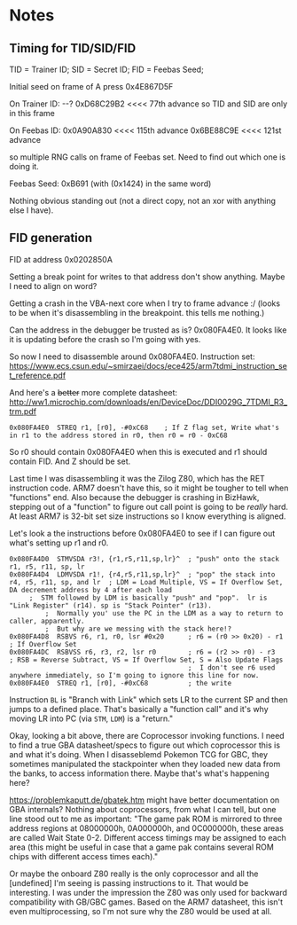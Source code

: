 # Notes

## Timing for TID/SID/FID

TID = Trainer ID; SID = Secret ID; FID = Feebas Seed;

Initial seed on frame of A press
0x4E867D5F

On Trainer ID:
--?
0xD68C29B2 <<<< 77th advance so TID and SID are only in this frame

On Feebas ID:
0x0A90A830 <<<< 115th advance
0x6BE88C9E <<<< 121st advance

so multiple RNG calls on frame of Feebas set.  Need to find out which one is doing it.

Feebas Seed: 0xB691 (with (0x1424) in the same word)

Nothing obvious standing out (not a direct copy, not an xor with anything else I have).

## FID generation

FID at address 0x0202850A

Setting a break point for writes to that address don't show anything.  Maybe I need to align on word?

Getting a crash in the VBA-next core when I try to frame advance :/ (looks to be when it's disassembling in the breakpoint.  this tells me nothing.)

Can the address in the debugger be trusted as is?  0x080FA4E0.  It looks like it is updating before the crash so I'm going with yes.

So now I need to disassemble around 0x080FA4E0.  Instruction set: https://www.ecs.csun.edu/~smirzaei/docs/ece425/arm7tdmi_instruction_set_reference.pdf

And here's a ~~better~~ more complete datasheet: http://ww1.microchip.com/downloads/en/DeviceDoc/DDI0029G_7TDMI_R3_trm.pdf

```
0x080FA4E0  STREQ r1, [r0], -#0xC68    ; If Z flag set, Write what's in r1 to the address stored in r0, then r0 = r0 - 0xC68
```

So r0 should contain 0x080FA4E0 when this is executed and r1 should contain FID. And Z should be set.

Last time I was disassembling it was the Zilog Z80, which has the RET instruction code.  ARM7 doesn't have this, so it might be tougher to tell when "functions" end.  Also because the debugger is crashing in BizHawk, stepping out of a "function" to figure out call point is going to be *really* hard.  At least ARM7 is 32-bit set size instructions so I know everything is aligned.

Let's look a the instructions before 0x080FA4E0 to see if I can figure out what's setting up r1 and r0.

```
0x080FA4D0  STMVSDA r3!, {r1,r5,r11,sp,lr}^  ; "push" onto the stack r1, r5, r11, sp, lr
0x080FA4D4  LDMVSDA r1!, {r4,r5,r11,sp,lr}^  ; "pop" the stack into r4, r5, r11, sp, and lr  ; LDM = Load Multiple, VS = If Overflow Set, DA decrement address by 4 after each load
     ;  STM followed by LDM is basically "push" and "pop".  lr is "Link Register" (r14). sp is "Stack Pointer" (r13).
		 ;  Normally you' use the PC in the LDM as a way to return to caller, apparently.
		 ;  But why are we messing with the stack here!?
0x080FA4D8  RSBVS r6, r1, r0, lsr #0x20      ; r6 = (r0 >> 0x20) - r1 ; If Overflow Set
0x080FA4DC  RSBVSS r6, r3, r2, lsr r0        ; r6 = (r2 >> r0) - r3   ; RSB = Reverse Subtract, VS = If Overflow Set, S = Also Update Flags
                                             ;  I don't see r6 used anywhere immediately, so I'm going to ignore this line for now.
0x080FA4E0  STREQ r1, [r0], -#0xC68          ; the write
```

Instruction `BL` is "Branch with Link" which sets LR to the current SP and then jumps to a defined place.  That's basically a "function call" and it's why moving LR into PC (via `STM`, `LDM`) is a "return."

Okay, looking a bit above, there are Coprocessor invoking functions.  I need to find a true GBA datasheet/specs to figure out which coprocessor this is and what it's doing.  When I disasseblemd Pokemon TCG for GBC, they sometimes manipulated the stackpointer when they loaded new data from the banks, to access information there.  Maybe that's what's happening here?

https://problemkaputt.de/gbatek.htm might have better documentation on GBA internals?  Nothing about coprocessors, from what I can tell, but one line stood out to me as important: "The game pak ROM is mirrored to three address regions at 08000000h, 0A000000h, and 0C000000h, these areas are called Wait State 0-2. Different access timings may be assigned to each area (this might be useful in case that a game pak contains several ROM chips with different access times each)."

Or maybe the onboard Z80 really is the only coprocessor and all the [undefined] I'm seeing is passing instructions to it.  That would be interesting.  I was under the impression the Z80 was only used for backward compatibility with GB/GBC games.  Based on the ARM7 datasheet, this isn't even multiprocessing, so I'm not sure why the Z80 would be used at all.
